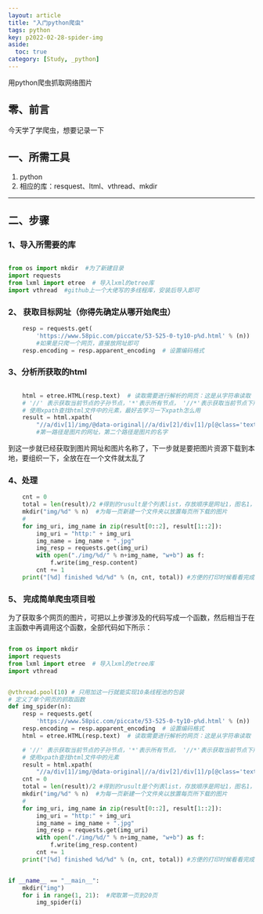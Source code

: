 ```yaml
---
layout: article
title: "入门python爬虫"
tags: python
key: p2022-02-28-spider-img
aside:
  toc: true
category: [Study, _python] 
---
```

用python爬虫抓取网络图片

## 零、前言
今天学了学爬虫，想要记录一下

## 一、所需工具
1. python
2. 相应的库：resquest、ltml、vthread、mkdir
--------------------------------
## 二、步骤
### 1、**导入所需要的库**
```python

from os import mkdir  #为了新建目录
import requests  
from lxml import etree  # 导入lxml的etree库
import vthread  #github上一个大佬写的多线程库，安装后导入即可

```

### 2、 **获取目标网址（你得先确定从哪开始爬虫）**  

```python 
    resp = requests.get(
        'https://www.58pic.com/piccate/53-525-0-ty10-p%d.html' % (n))  # 爬虫的目标网址，为了抓取不同页面，而将页码定义为参数
        #如果是只爬一个网页，直接放网址即可
    resp.encoding = resp.apparent_encoding  # 设置编码格式

```
### 3、**分析所获取的html**   

```python

    html = etree.HTML(resp.text)  # 读取需要进行解析的网页：这是从字符串读取
    # '//' 表示获取当前节点的子孙节点，'*'表示所有节点， '//*'表示获取当前节点下所有节点， '@'表示获取相应属性
    # 使用xpath查找html文件中的元素，最好去学习一下xpath怎么用
    result = html.xpath(
        "//a/div[1]/img/@data-original|//a/div[2]/div[1]/p[@class='text']/text()") 
        #第一路径是图片的网址，第二个路径是图片的名字
```

到这一步就已经获取到图片网址和图片名称了，下一步就是要把图片资源下载到本地，要组织一下，全放在在一个文件就太乱了  


### 4、**处理**
```python 
    cnt = 0
    total = len(result)/2 #得到的rusult是个列表list，存放顺序是网址1，图名1，网址2，图名2……
    mkdir("img/%d" % n)  #为每一页新建一个文件夹以放置每页所下载的图片
    #
    for img_uri, img_name in zip(result[0::2], result[1::2]):
        img_uri = "http:" + img_uri
        img_name = img_name + ".jpg" 
        img_resp = requests.get(img_uri)
        with open("./img/%d/" % n+img_name, "w+b") as f:
            f.write(img_resp.content)
        cnt += 1
    print("[%d] finished %d/%d" % (n, cnt, total)) #方便的打印时候看看完成进度

```

### 5、 **完成简单爬虫项目啦**   
为了获取多个网页的图片，可把以上步骤涉及的代码写成一个函数，然后相当于在主函数中再调用这个函数，全部代码如下所示：

```python 

from os import mkdir
import requests
from lxml import etree  # 导入lxml的etree库
import vthread


@vthread.pool(10) # 只用加这一行就能实现10条线程池的包装
# 定义了单个网页的抓取函数
def img_spider(n):   
    resp = requests.get(
        'https://www.58pic.com/piccate/53-525-0-ty10-p%d.html' % (n))  # 爬虫的目标网址，为了抓取不同页面，而将页码定义为参数
    resp.encoding = resp.apparent_encoding  # 设置编码格式
    html = etree.HTML(resp.text)  # 读取需要进行解析的网页：这是从字符串读取

    # '//' 表示获取当前节点的子孙节点，'*'表示所有节点， '//*'表示获取当前节点下所有节点， '@'表示获取相应属性
    # 使用xpath查找html文件中的元素
    result = html.xpath(
        "//a/div[1]/img/@data-original|//a/div[2]/div[1]/p[@class='text']/text()") #第一路径是图片的网址，第二个路径是图片的名字
    cnt = 0
    total = len(result)/2 #得到的rusult是个列表list，存放顺序是网址1，图名1，网址2，图名2……
    mkdir("img/%d" % n)  #为每一页新建一个文件夹以放置每页所下载的图片
    #
    for img_uri, img_name in zip(result[0::2], result[1::2]):
        img_uri = "http:" + img_uri
        img_name = img_name + ".jpg" 
        img_resp = requests.get(img_uri)
        with open("./img/%d/" % n+img_name, "w+b") as f:
            f.write(img_resp.content)
        cnt += 1
    print("[%d] finished %d/%d" % (n, cnt, total)) #方便的打印时候看看完成进度


if __name__ == "__main__":
    mkdir("img")
    for i in range(1, 21):  #爬取第一页到20页
        img_spider(i)

```


